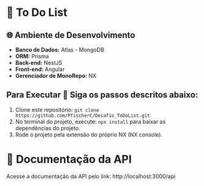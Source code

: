 # 📝 To Do List

## 🌐 Ambiente de Desenvolvimento
- **Banco de Dados:** Atlas - MongoDB
- **ORM:** Prisma
- **Back-end:** NestJS
- **Front-end:** Angular
- **Gerenciador de MonoRepo:** NX

## Para Executar 🚀 Siga os passos descritos abaixo:
1. Clone este repositório:
  ```git clone https://github.com/PfischerC/Desafio_ToDoList.git```
2. No terminal do projeto, execute:
   ```npx install```
   para baixar as dependências do projeto.
3. Rode o projeto pela extensão do próprio NX (NX console).

# 📄 Documentação da API
Acesse a documentação da API pelo link:
http://localhost:3000/api

